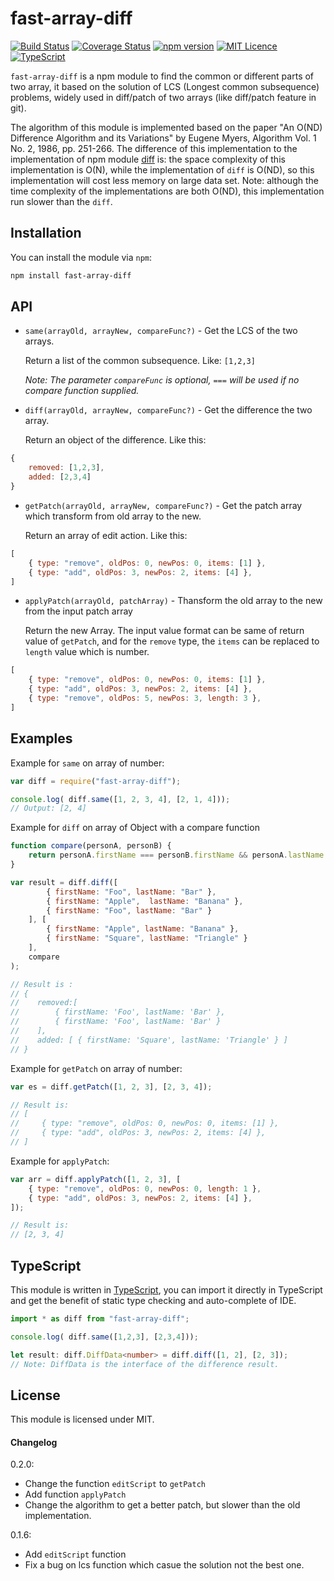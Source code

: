 fast-array-diff
======================
[![Build Status](https://travis-ci.org/YuJianrong/fast-array-diff.svg?branch=master)](https://travis-ci.org/YuJianrong/fast-array-diff)
[![Coverage Status](https://coveralls.io/repos/github/YuJianrong/fast-array-diff/badge.svg?branch=master)](https://coveralls.io/github/YuJianrong/fast-array-diff?branch=master)
[![npm version](https://badge.fury.io/js/fast-array-diff.svg)](https://badge.fury.io/js/fast-array-diff)
[![MIT Licence](https://badges.frapsoft.com/os/mit/mit.svg?v=103)](https://opensource.org/licenses/mit-license.php)
[![TypeScript](https://badges.frapsoft.com/typescript/code/typescript.svg?v=101)](https://www.typescriptlang.org/)

```fast-array-diff``` is a npm module to find the common or different parts of two array, it based on the solution of LCS (Longest common subsequence) problems, widely used in diff/patch of two arrays (like diff/patch feature in git).

The algorithm of this module is implemented based on the paper "An O(ND) Difference Algorithm and its Variations" by Eugene Myers, Algorithm Vol. 1 No. 2, 1986, pp. 251-266. The difference of this implementation to the implementation of npm module [diff](https://www.npmjs.com/package/diff) is: the space complexity of this implementation is O(N), while the implementation of ```diff``` is O(ND), so this implementation will cost less memory on large data set. Note: although the time complexity of the implementations are both O(ND), this implementation run slower than the ```diff```.

Installation
---------------------

You can install the module via ```npm```:

```bash
npm install fast-array-diff
```

API
----------------------
* `same(arrayOld, arrayNew, compareFunc?)` - Get the LCS of the two arrays.

    Return a list of the common subsequence. Like: ```[1,2,3]```

    *Note: The parameter `compareFunc` is optional, `===` will be used if no compare function supplied.*

* `diff(arrayOld, arrayNew, compareFunc?)` - Get the difference the two array.

    Return an object of the difference. Like this:

```js
{
    removed: [1,2,3],
    added: [2,3,4]
}
```

* `getPatch(arrayOld, arrayNew, compareFunc?)` - Get the patch array which transform from old array to the new.

    Return an array of edit action. Like this:

```js
[
    { type: "remove", oldPos: 0, newPos: 0, items: [1] },
    { type: "add", oldPos: 3, newPos: 2, items: [4] },
]
```


* `applyPatch(arrayOld, patchArray)` - Thansform the old array to the new from the input patch array

    Return the new Array. The input value format can be same of return value of ```getPatch```, and for the ```remove``` type,
    the ```items``` can be replaced to ```length``` value which is number.

```js
[
    { type: "remove", oldPos: 0, newPos: 0, items: [1] },
    { type: "add", oldPos: 3, newPos: 2, items: [4] },
    { type: "remove", oldPos: 5, newPos: 3, length: 3 },
]
```

Examples
----------------------

Example for ```same``` on array of number:

```js
var diff = require("fast-array-diff");

console.log( diff.same([1, 2, 3, 4], [2, 1, 4]));
// Output: [2, 4]
```

Example for ```diff``` on array of Object with a compare function

```js
function compare(personA, personB) {
    return personA.firstName === personB.firstName && personA.lastName === personB.lastName;
}

var result = diff.diff([
        { firstName: "Foo", lastName: "Bar" },
        { firstName: "Apple",  lastName: "Banana" },
        { firstName: "Foo", lastName: "Bar" }
    ], [
        { firstName: "Apple", lastName: "Banana" },
        { firstName: "Square", lastName: "Triangle" }
    ],
    compare
);

// Result is :
// {
//    removed:[
//        { firstName: 'Foo', lastName: 'Bar' },
//        { firstName: 'Foo', lastName: 'Bar' } 
//    ],
//    added: [ { firstName: 'Square', lastName: 'Triangle' } ] 
// }
```

Example for ```getPatch``` on array of number:

```js
var es = diff.getPatch([1, 2, 3], [2, 3, 4]);

// Result is:
// [
//     { type: "remove", oldPos: 0, newPos: 0, items: [1] },
//     { type: "add", oldPos: 3, newPos: 2, items: [4] },
// ]
```

Example for ```applyPatch```:

```js
var arr = diff.applyPatch([1, 2, 3], [
    { type: "remove", oldPos: 0, newPos: 0, length: 1 },
    { type: "add", oldPos: 3, newPos: 2, items: [4] },
]);

// Result is:
// [2, 3, 4]
```


TypeScript
----------------------
This module is written in [TypeScript](https://www.typescriptlang.org/), you can import it directly in TypeScript and get the benefit of static type checking and auto-complete of IDE. 

```typescript
import * as diff from "fast-array-diff";

console.log( diff.same([1,2,3], [2,3,4]));

let result: diff.DiffData<number> = diff.diff([1, 2], [2, 3]);
// Note: DiffData is the interface of the difference result.
```

## License

This module is licensed under MIT.

#### Changelog
0.2.0:

* Change the function ```editScript``` to ```getPatch```
* Add function ```applyPatch```
* Change the algorithm to get a better patch, but slower than the old implementation.

0.1.6:

* Add ```editScript``` function
* Fix a bug on lcs function which casue the solution not the best one.